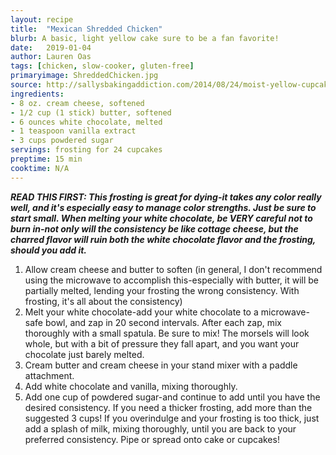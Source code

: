```yaml
---
layout: recipe
title:  "Mexican Shredded Chicken"
blurb: A basic, light yellow cake sure to be a fan favorite! 
date:   2019-01-04
author: Lauren Oas
tags: [chicken, slow-cooker, gluten-free]
primaryimage: ShreddedChicken.jpg
source: http://sallysbakingaddiction.com/2014/08/24/moist-yellow-cupcakes-with-milk-chocolate-frosting/
ingredients: 
- 8 oz. cream cheese, softened
- 1/2 cup (1 stick) butter, softened
- 6 ounces white chocolate, melted
- 1 teaspoon vanilla extract
- 3 cups powdered sugar
servings: frosting for 24 cupcakes
preptime: 15 min
cooktime: N/A
---
```

<b><em>READ THIS FIRST: This frosting is great for dying-it takes any color really well, and it's especially easy to manage color strengths. Just be sure to start small. When melting your white chocolate, be VERY careful not to burn in-not only will the consistency be like cottage cheese, but the charred flavor will ruin both the white chocolate flavor and the frosting, should you add it.</em></b>

1. Allow cream cheese and butter to soften (in general, I don't recommend using the microwave to accomplish this-especially with butter, it will be partially melted, lending your frosting the wrong consistency. With frosting, it's all about the consistency) 
2. Melt your white chocolate-add your white chocolate to a microwave-safe bowl, and zap in 20 second intervals. After each zap, mix thoroughly with a small spatula. Be sure to mix! The morsels will look whole, but with a bit of pressure they fall apart, and you want your chocolate just barely melted.
3. Cream butter and cream cheese in your stand mixer with a paddle attachment. 
4. Add white chocolate and vanilla, mixing thoroughly.
5. Add one cup of powdered sugar-and continue to add until you have the desired consistency. If you need a thicker frosting, add more than the suggested 3 cups! If you overindulge and your frosting is too thick, just add a splash of milk, mixing thoroughly, until you are back to your preferred consistency. 
Pipe or spread onto cake or cupcakes!
